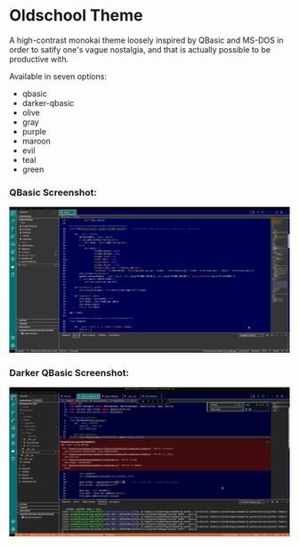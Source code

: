 # Oldschool Theme

A high-contrast monokai theme loosely inspired by QBasic and MS-DOS in order to satify one's vague nostalgia, and that is actually possible to be productive with.

Available in seven options:

 - qbasic
 - darker-qbasic
 - olive
 - gray
 - purple
 - maroon
 - evil
 - teal
 - green

### QBasic Screenshot:

![qbasic](qbasic.png "QBasic Screenshot")

### Darker QBasic Screenshot:

![qbasic](darker-qbasic.png "Darker QBasic Screenshot")